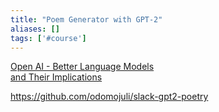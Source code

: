 ```yaml
---
title: "Poem Generator with GPT-2"
aliases: []
tags: ['#course']
---
```

[Open AI - Better Language Models  
and Their Implications](https://openai.com/blog/better-language-models/)

https://github.com/odomojuli/slack-gpt2-poetry